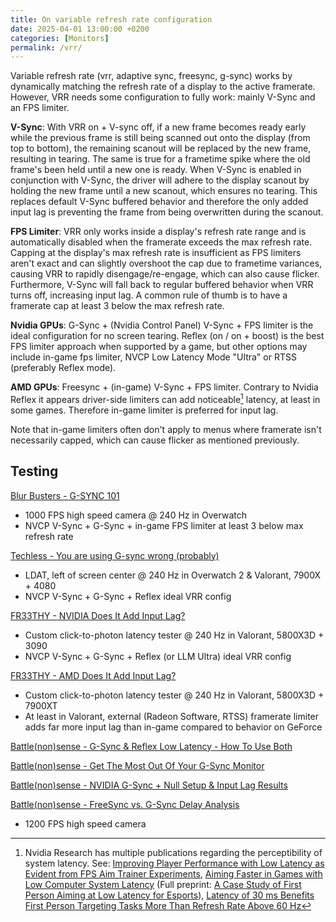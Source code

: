 ```yaml
---
title: On variable refresh rate configuration
date: 2025-04-01 13:00:00 +0200
categories: [Monitors]
permalink: /vrr/
---
```


Variable refresh rate (vrr, adaptive sync, freesync, g-sync) works by dynamically matching the refresh rate of a display to the active framerate. However, VRR needs some configuration to fully work: mainly V-Sync and an FPS limiter.

**V-Sync**: With VRR on + V-sync off, if a new frame becomes ready early while the previous frame is still being scanned out onto the display (from top to bottom), the remaining scanout will be replaced by the new frame, resulting in tearing. The same is true for a frametime spike where the old frame's been held until a new one is ready. When V-Sync is enabled in conjunction with V-Sync, the driver will adhere to the display scanout by holding the new frame until a new scanout, which ensures no tearing. This replaces default V-Sync buffered behavior and therefore the only added input lag is preventing the frame from being overwritten during the scanout.

**FPS Limiter**: VRR only works inside a display's refresh rate range and is automatically disabled when the framerate exceeds the max refresh rate. Capping at the display's max refresh rate is insufficient as FPS limiters aren't exact and can slightly overshoot the cap due to frametime variances, causing VRR to rapidly disengage/re-engage, which can also cause flicker. Furthermore, V-Sync will fall back to regular buffered behavior when VRR turns off, increasing input lag. A common rule of thumb is to have a framerate cap at least 3 below the max refresh rate.

**Nvidia GPUs**: G-Sync + (Nvidia Control Panel) V-Sync + FPS limiter is the ideal configuration for no screen tearing. Reflex (on / on + boost) is the best FPS limiter approach when supported by a game, but other options may include in-game fps limiter, NVCP Low Latency Mode "Ultra" or RTSS (preferably Reflex mode).

**AMD GPUs**: Freesync + (in-game) V-Sync + FPS limiter. Contrary to Nvidia Reflex it appears driver-side limiters can add noticeable[^1] latency, at least in some games. Therefore in-game limiter is preferred for input lag.

Note that in-game limiters often don't apply to menus where framerate isn't necessarily capped, which can cause flicker as mentioned previously.

## Testing

[Blur Busters - G-SYNC 101](<https://blurbusters.com/gsync/gsync101-input-lag-tests-and-settings/>)
- 1000 FPS high speed camera @ 240 Hz in Overwatch
- NVCP V-Sync + G-Sync + in-game FPS limiter at least 3 below max refresh rate

[Techless - You are using G-sync wrong (probably)](<https://www.youtube.com/watch?v=5mWMP96UdGU>)
- LDAT, left of screen center @ 240 Hz in Overwatch 2 & Valorant, 7900X + 4080
- NVCP V-Sync + G-Sync + Reflex ideal VRR config

[FR33THY - NVIDIA Does It Add Input Lag?](<https://www.youtube.com/watch?v=zv2UTb1BllM>)
- Custom click-to-photon latency tester @ 240 Hz in Valorant, 5800X3D + 3090
- NVCP V-Sync + G-Sync + Reflex (or LLM Ultra) ideal VRR config

[FR33THY - AMD Does It Add Input Lag?](<https://www.youtube.com/watch?v=9l_r5ejfPZc>)
- Custom click-to-photon latency tester @ 240 Hz in Valorant, 5800X3D + 7900XT
- At least in Valorant, external (Radeon Software, RTSS) framerate limiter adds far more input lag than in-game compared to behavior on GeForce

[Battle(non)sense - G-Sync & Reflex Low Latency - How To Use Both](<https://www.youtube.com/watch?v=Gub1bI12ODY>)

[Battle(non)sense - Get The Most Out Of Your G-Sync Monitor](<https://www.youtube.com/watch?v=YR0vNs0ZdWI>)
 
[Battle(non)sense - NVIDIA G-Sync + Null Setup & Input Lag Results](<https://www.youtube.com/watch?v=OAFuiBTFo5E>)
 
[Battle(non)sense - FreeSync vs. G-Sync Delay Analysis](<https://www.youtube.com/watch?v=mVNRNOcLUuA>)
- 1200 FPS high speed camera

[^1]: Nvidia Research has multiple publications regarding the perceptibility of system latency. See: [Improving Player Performance with Low Latency as Evident from FPS Aim Trainer Experiments](<https://developer.nvidia.com/blog/improving-player-performance-with-low-latency-as-evident-from-fps-aim-trainer-experiments/>), [Aiming Faster in Games with Low Computer System Latency](<https://developer.nvidia.com/blog/aiming-faster-in-games-with-low-computer-system-latency/>) (Full preprint: [A Case Study of First Person Aiming at Low Latency for Esports](<https://research.nvidia.com/publication/2021-05_case-study-first-person-aiming-low-latency-esports>)), [Latency of 30 ms Benefits First Person Targeting Tasks More Than Refresh Rate Above 60 Hz](<https://research.nvidia.com/publication/2019-11_latency-30-ms-benefits-first-person-targeting-tasks-more-refresh-rate-above-60>)
